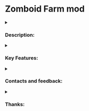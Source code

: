 # Zomboid Farm mod

<details>
<summary>
    
### Description:
</summary>

This is a simple mod for the farming game Project Zomboid. Thanks to this mod, the player will have the opportunity to grow plants that cannot be grown in the vanilla version. In addition, the crafting of some items and the ability to obtain seeds from vegetables and fruits have been added.
</details>

<details>
<summary>
    
### Key Features:
</summary>

Unique sprites for plants. Integrated grouped context menu (see code comments for details) Balanced amount of harvest/seed
</details>

<details>
<summary>
    
### Contacts and feedback:
</summary>

If you have suggestions, questions or find bugs, please contact me via Steam or leave a comment on the mod page.
</details>

<details>
<summary>
    
### Thanks:
</summary>

Thanks to everyone who supported me in creating this mod. Special thanks to the Project Zomboid community for their inspiration and support.
</details>
